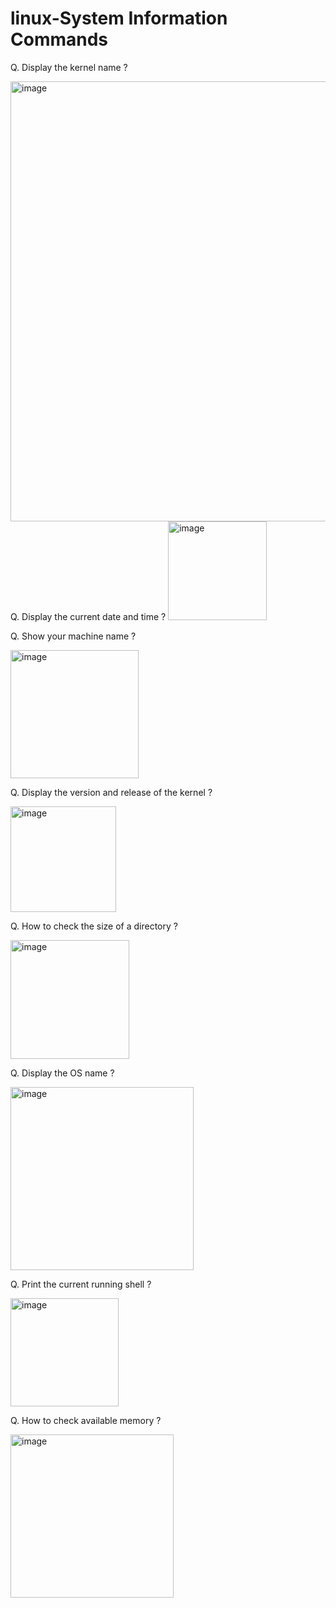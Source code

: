 # linux-System Information Commands
Q. Display the kernel name ?

<img width="704" alt="image" src="https://github.com/user-attachments/assets/19109f87-96c0-4240-8d0b-83c302863057" />
Q. Display the current date and time ?

<img width="158" alt="image" src="https://github.com/user-attachments/assets/44a513d4-5b96-42da-922f-4027a079dc9b" />

Q. Show your machine name ?

<img width="205" alt="image" src="https://github.com/user-attachments/assets/724cf0a5-ed54-4419-a8c3-3c9530ef62db" />

Q. Display the version and release of the kernel ?

<img width="169" alt="image" src="https://github.com/user-attachments/assets/1a37588d-04b0-4fea-ac6d-cc73966f25ef" />

Q. How to check the size of a directory ?

<img width="190" alt="image" src="https://github.com/user-attachments/assets/cf54c02a-2c7b-4c22-baeb-1332a66b677e" />

Q. Display the OS name ?

<img width="293" alt="image" src="https://github.com/user-attachments/assets/5846c36b-af0c-4cab-9d91-cd7fc6cba4eb" />

Q. Print the current running shell ?

<img width="173" alt="image" src="https://github.com/user-attachments/assets/4f7204b8-229b-4f5c-b160-a5ca80526a68" />

Q. How to check available memory ?

<img width="261" alt="image" src="https://github.com/user-attachments/assets/e5e9ca2b-924d-4d20-b06c-a410a5e62aba" />
